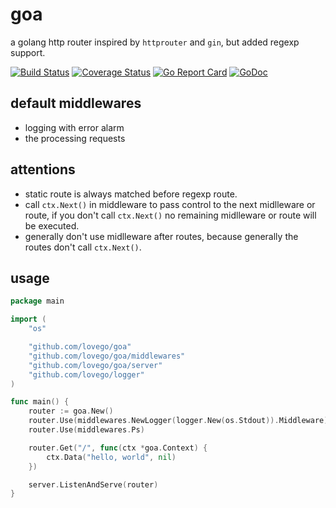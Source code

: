 # goa
a golang http router inspired by `httprouter` and `gin`, but added regexp support.

[![Build Status](https://travis-ci.org/lovego/goa.svg?branch=master)](https://travis-ci.org/lovego/goa)
[![Coverage Status](https://img.shields.io/coveralls/github/lovego/goa/master.svg)](https://coveralls.io/github/lovego/goa?branch=master)
[![Go Report Card](https://goreportcard.com/badge/github.com/lovego/goa?1)](https://goreportcard.com/report/github.com/lovego/goa)
[![GoDoc](https://godoc.org/github.com/lovego/goa?status.svg)](https://godoc.org/github.com/lovego/goa)

## default middlewares
- logging with error alarm
- the processing requests

## attentions
- static route is always matched before regexp route.
- call `ctx.Next()` in middleware to pass control to the next midlleware or route,
  if you don't call `ctx.Next()` no remaining midlleware or route will be executed.
- generally don't use midlleware after routes,
  because generally the routes don't call `ctx.Next()`.

## usage
```go
package main

import (
	"os"

	"github.com/lovego/goa"
	"github.com/lovego/goa/middlewares"
	"github.com/lovego/goa/server"
	"github.com/lovego/logger"
)

func main() {
	router := goa.New()
	router.Use(middlewares.NewLogger(logger.New(os.Stdout)).Middleware)
	router.Use(middlewares.Ps)

	router.Get("/", func(ctx *goa.Context) {
		ctx.Data("hello, world", nil)
	})

	server.ListenAndServe(router)
}
```
